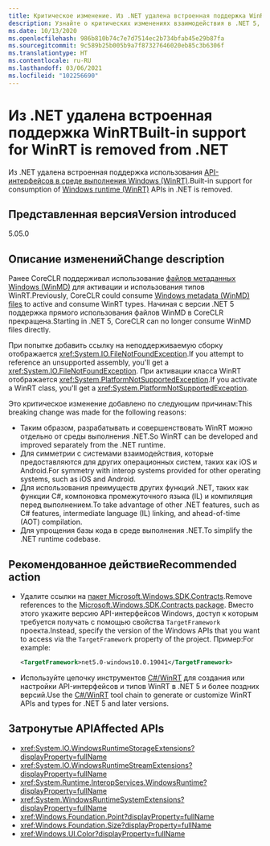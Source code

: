 ```yaml
---
title: Критическое изменение. Из .NET удалена встроенная поддержка WinRT
description: Узнайте о критических изменениях взаимодействия в .NET 5, где из .NET удалена встроенная поддержка WinRT.
ms.date: 10/13/2020
ms.openlocfilehash: 986b810b74c7e7d7514ec2b734bfab45e29b87fa
ms.sourcegitcommit: 9c589b25b005b9a7f87327646020eb85c3b6306f
ms.translationtype: HT
ms.contentlocale: ru-RU
ms.lasthandoff: 03/06/2021
ms.locfileid: "102256690"
---
```

# <a name="built-in-support-for-winrt-is-removed-from-net"></a><span data-ttu-id="88647-103">Из .NET удалена встроенная поддержка WinRT</span><span class="sxs-lookup"><span data-stu-id="88647-103">Built-in support for WinRT is removed from .NET</span></span>

<span data-ttu-id="88647-104">Из .NET удалена встроенная поддержка использования [API-интерфейсов в среде выполнения Windows (WinRT)](/uwp/winrt-cref/winrt-type-system).</span><span class="sxs-lookup"><span data-stu-id="88647-104">Built-in support for consumption of [Windows runtime (WinRT)](/uwp/winrt-cref/winrt-type-system) APIs in .NET is removed.</span></span>

## <a name="version-introduced"></a><span data-ttu-id="88647-105">Представленная версия</span><span class="sxs-lookup"><span data-stu-id="88647-105">Version introduced</span></span>

<span data-ttu-id="88647-106">5.0</span><span class="sxs-lookup"><span data-stu-id="88647-106">5.0</span></span>

## <a name="change-description"></a><span data-ttu-id="88647-107">Описание изменений</span><span class="sxs-lookup"><span data-stu-id="88647-107">Change description</span></span>

<span data-ttu-id="88647-108">Ранее CoreCLR поддерживал использование [файлов метаданных Windows (WinMD)](/uwp/winrt-cref/winmd-files) для активации и использования типов WinRT.</span><span class="sxs-lookup"><span data-stu-id="88647-108">Previously, CoreCLR could consume [Windows metadata (WinMD) files](/uwp/winrt-cref/winmd-files) to active and consume WinRT types.</span></span> <span data-ttu-id="88647-109">Начиная с версии .NET 5 поддержка прямого использования файлов WinMD в CoreCLR прекращена.</span><span class="sxs-lookup"><span data-stu-id="88647-109">Starting in .NET 5, CoreCLR can no longer consume WinMD files directly.</span></span>

<span data-ttu-id="88647-110">При попытке добавить ссылку на неподдерживаемую сборку отображается <xref:System.IO.FileNotFoundException>.</span><span class="sxs-lookup"><span data-stu-id="88647-110">If you attempt to reference an unsupported assembly, you'll get a <xref:System.IO.FileNotFoundException>.</span></span> <span data-ttu-id="88647-111">При активации класса WinRT отображается <xref:System.PlatformNotSupportedException>.</span><span class="sxs-lookup"><span data-stu-id="88647-111">If you activate a WinRT class, you'll get a <xref:System.PlatformNotSupportedException>.</span></span>

<span data-ttu-id="88647-112">Это критическое изменение добавлено по следующим причинам:</span><span class="sxs-lookup"><span data-stu-id="88647-112">This breaking change was made for the following reasons:</span></span>

- <span data-ttu-id="88647-113">Таким образом, разрабатывать и совершенствовать WinRT можно отдельно от среды выполнения .NET.</span><span class="sxs-lookup"><span data-stu-id="88647-113">So WinRT can be developed and improved separately from the .NET runtime.</span></span>
- <span data-ttu-id="88647-114">Для симметрии с системами взаимодействия, которые предоставляются для других операционных систем, таких как iOS и Android.</span><span class="sxs-lookup"><span data-stu-id="88647-114">For symmetry with interop systems provided for other operating systems, such as iOS and Android.</span></span>
- <span data-ttu-id="88647-115">Для использования преимуществ других функций .NET, таких как функции C#, компоновка промежуточного языка (IL) и компиляция перед выполнением.</span><span class="sxs-lookup"><span data-stu-id="88647-115">To take advantage of other .NET features, such as C# features, intermediate language (IL) linking, and ahead-of-time (AOT) compilation.</span></span>
- <span data-ttu-id="88647-116">Для упрощения базы кода в среде выполнения .NET.</span><span class="sxs-lookup"><span data-stu-id="88647-116">To simplify the .NET runtime codebase.</span></span>

## <a name="recommended-action"></a><span data-ttu-id="88647-117">Рекомендованное действие</span><span class="sxs-lookup"><span data-stu-id="88647-117">Recommended action</span></span>

- <span data-ttu-id="88647-118">Удалите ссылки на [пакет Microsoft.Windows.SDK.Contracts](https://www.nuget.org/packages/Microsoft.Windows.SDK.Contracts).</span><span class="sxs-lookup"><span data-stu-id="88647-118">Remove references to the [Microsoft.Windows.SDK.Contracts package](https://www.nuget.org/packages/Microsoft.Windows.SDK.Contracts).</span></span>  <span data-ttu-id="88647-119">Вместо этого укажите версию API-интерфейсов Windows, доступ к которым требуется получать с помощью свойства `TargetFramework` проекта.</span><span class="sxs-lookup"><span data-stu-id="88647-119">Instead, specify the version of the Windows APIs that you want to access via the `TargetFramework` property of the project.</span></span>  <span data-ttu-id="88647-120">Пример:</span><span class="sxs-lookup"><span data-stu-id="88647-120">For example:</span></span>

  ```xml
  <TargetFramework>net5.0-windows10.0.19041</TargetFramework>
  ```

- <span data-ttu-id="88647-121">Используйте цепочку инструментов [C#/WinRT](/windows/uwp/csharp-winrt/) для создания или настройки API-интерфейсов и типов WinRT в .NET 5 и более поздних версий.</span><span class="sxs-lookup"><span data-stu-id="88647-121">Use the [C#/WinRT](/windows/uwp/csharp-winrt/) tool chain to generate or customize WinRT APIs and types for .NET 5 and later versions.</span></span>

## <a name="affected-apis"></a><span data-ttu-id="88647-122">Затронутые API</span><span class="sxs-lookup"><span data-stu-id="88647-122">Affected APIs</span></span>

- <xref:System.IO.WindowsRuntimeStorageExtensions?displayProperty=fullName>
- <xref:System.IO.WindowsRuntimeStreamExtensions?displayProperty=fullName>
- <xref:System.Runtime.InteropServices.WindowsRuntime?displayProperty=fullName>
- <xref:System.WindowsRuntimeSystemExtensions?displayProperty=fullName>
- <xref:Windows.Foundation.Point?displayProperty=fullName>
- <xref:Windows.Foundation.Size?displayProperty=fullName>
- <xref:Windows.UI.Color?displayProperty=fullName>

<!--

### Affected APIs

- `T:System.IO.WindowsRuntimeStorageExtensions`
- `T: System.IO.WindowsRuntimeStreamExtensions`
- `N:System.Runtime.InteropServices.WindowsRuntime`
- `T:System.WindowsRuntimeSystemExtensions`
- `T:Windows.Foundation.Point`
- `T:Windows.Foundation.Size`
- `T:Windows.UI.Color`

### Category

Interop

-->
